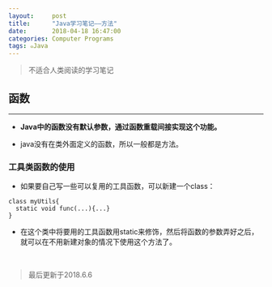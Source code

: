 ```yaml
---
layout:     post
title:      "Java学习笔记——方法"
date:       2018-04-18 16:47:00
categories: Computer Programs
tags: ๑Java
---
```


> 不适合人类阅读的学习笔记  

## 函数
---

- **Java中的函数没有默认参数，通过函数重载间接实现这个功能。**

- java没有在类外面定义的函数，所以一般都是方法。

### 工具类函数的使用

- 如果要自己写一些可以复用的工具函数，可以新建一个class：
```
class myUtils{
  static void func(...){...}
}
```
- 在这个类中将要用的工具函数用static来修饰，然后将函数的参数弄好之后，就可以在不用新建对象的情况下使用这个方法了。


<br>

> 最后更新于2018.6.6
